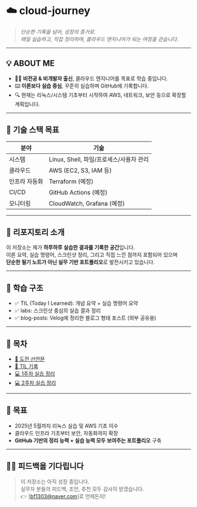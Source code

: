 # ☁️ cloud-journey

> *단순한 기록을 넘어, 성장의 증거로.*  
> *매일 실습하고, 직접 정리하며, 클라우드 엔지니어가 되는 여정을 걷습니다.*

---

## 💡 ABOUT ME

- 🧑‍💻 **비전공 & 비개발자 출신**, 클라우드 엔지니어를 목표로 학습 중입니다.
- ⌨️ **이론보다 실습 중심**, 꾸준히 실습하며 GitHub에 기록합니다.
- 🔍 현재는 리눅스/시스템 기초부터 시작하여 AWS, 네트워크, 보안 등으로 확장할 계획입니다.

---

## 🧪 기술 스택 목표

| 분야 | 기술 |
|---|---|
| 시스템 | Linux, Shell, 파일/프로세스/사용자 관리 |
| 클라우드 | AWS (EC2, S3, IAM 등) |
| 인프라 자동화 | Terraform (예정) |
| CI/CD | GitHub Actions (예정) |
| 모니터링 | CloudWatch, Grafana (예정) |

---

## 📂 리포지토리 소개

이 저장소는 제가 **하루하루 실습한 결과를 기록한 공간**입니다.  
이론 요약, 실습 명령어, 스크린샷 정리, 그리고 직접 느낀 점까지 포함되어 있으며  
**단순한 필기 노트가 아닌 실무 기반 포트폴리오**로 발전시키고 있습니다.

---

## 🧱 학습 구조

- ✅ TIL (Today I Learned): 개념 요약 + 실습 명령어 요약
- ✅ labs: 스크린샷 중심의 실습 결과 정리
- ✅ blog-posts: Velog에 정리한 블로그 형태 포스트 (외부 공유용)

---

## 📘 목차

- [🚀 도전 선언문](./declaration.md)
- [📝 TIL 기록](./TILs/)
- [💻 1주차 실습 정리](./labs-week1-foundation.md)
- [💻 2주차 실습 정리](./labs-week2-system-tools.md)

---

## 🎯 목표

- 2025년 5월까지 리눅스 실습 및 AWS 기초 이수
- 클라우드 인프라 기초부터 보안, 자동화까지 확장
- **GitHub 기반의 정리 능력 + 실습 능력 모두 보여주는 포트폴리오** 구축

---

## 🙋‍♂️ 피드백을 기다립니다

> 이 저장소는 아직 성장 중입니다.  
> 실무자 분들의 피드백, 조언, 추천 모두 감사히 받겠습니다.  
> 👉 [bf1303@naver.com]로 언제든지!


